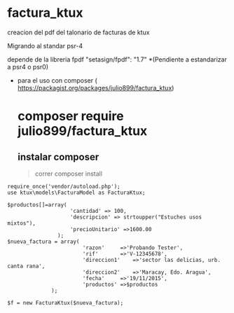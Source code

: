 # factura_ktux
creacion del pdf del talonario de facturas de ktux

Migrando al standar psr-4

depende de la libreria fpdf "setasign/fpdf": "1.7"
*(Pendiente a estandarizar a psr4  o psr0)
* para el uso con composer ( https://packagist.org/packages/julio899/factura_ktux) 
	# composer require julio899/factura_ktux
	## instalar composer
	> correr composer install
```
require_once('vendor/autoload.php');
use ktux\models\FacturaModel as FacturaKtux;

$productos[]=array(	
					'cantidad' => 100,
					'descripcion' => strtoupper("Estuches usos mixtos"),
					'precioUnitario' =>1600.00
				);
$nueva_factura = array(
						'razon'		=>'Probando Tester',
						'rif'		=>'V-12345678',
						'direccion1'	=>'sector las delicias, urb. canta rana',
						'direccion2'	=>'Maracay, Edo. Aragua',
						'fecha'		=>'19/11/2015',
						'productos'	=>$productos
		      );

$f = new FacturaKtux($nueva_factura);
```
